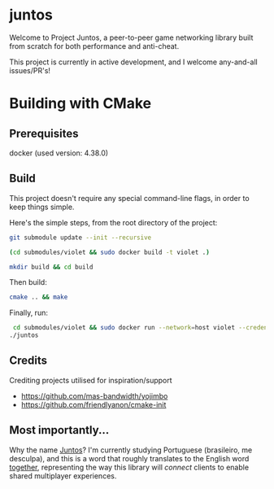 # juntos

Welcome to Project Juntos, a peer-to-peer game networking library built from scratch for both performance and anti-cheat.

This project is currently in active development, and I welcome any-and-all issues/PR's!

# Building with CMake

## Prerequisites

docker (used version: 4.38.0)

## Build

This project doesn't require any special command-line flags, in order to keep
things simple.

Here's the simple steps, from the root directory of the project:

```sh
git submodule update --init --recursive
```

```sh
(cd submodules/violet && sudo docker build -t violet .)
```

```sh
mkdir build && cd build
```

Then build:

```sh
cmake .. && make
```

Finally, run:

```sh
 cd submodules/violet && sudo docker run --network=host violet --credentials=USER:PASSWORD -d
./juntos
```

## Credits

Crediting projects utilised for inspiration/support
* https://github.com/mas-bandwidth/yojimbo
* https://github.com/friendlyanon/cmake-init

## Most importantly...

Why the name [Juntos](https://www.linguee.com/portuguese-english/translation/juntos.html)? I'm currently studying Portuguese (brasileiro, me desculpa), and this is a word that roughly translates to the English word [together](https://www.oed.com/search/dictionary/?scope=Entries&q=together), representing the way this library will _connect_ clients to enable shared multiplayer experiences.
